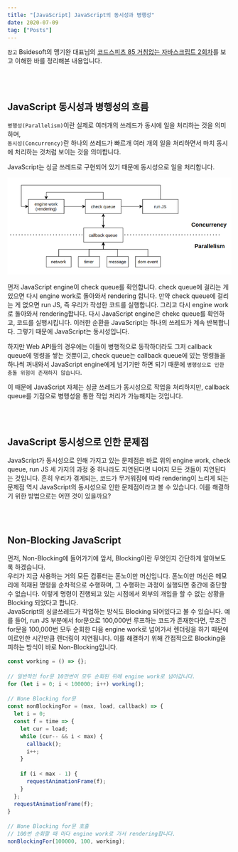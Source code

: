 ```yaml
---
title: "[JavaScript] JavaScript의 동시성과 병행성"
date: 2020-07-09
tag: ["Posts"]
---
```


`참고` Bsidesoft의 맹기완 대표님의 [코드스피츠 85 거침없는 자바스크립트 2회차](https://www.youtube.com/watch?v=zxWxr1wQLg8&t=3162s)를 보고 이해한 바를 정리해본 내용입니다.

<br><br>

## JavaScript 동시성과 병행성의 흐름

`병행성(Parallelism)`이란 실제로 여러개의 쓰레드가 동시에 일을 처리하는 것을 의미하며,  
`동시성(Concurrency)`란 하나의 쓰레드가 빠르개 여러 개의 일을 처리하면서 마치 동시에 처리하는 것처럼 보이는 것을 의미합니다.  
  
JavaScript는 싱글 쓰레드로 구현되어 있기 때문에 동시성으로 일을 처리합니다.

<img src="../images/javascript-flow.png">

먼저 JavaScript engine이 check queue를 확인합니다. check queue에 걸리는 게 있으면 다시 engine work로 돌아와서 rendering 합니다. 만약 check queue에 걸리는 게 없으면 run JS, 즉 우리가 작성한 코드를 실행합니다. 그리고 다시 engine work로 돌아와서 rendering합니다. 다시 JavaScript engine은 chekc queue를 확인하고, 코드를 실행시킵니다. 이러한 순환을 JavaScript는 하나의 쓰레드가 계속 반복합니다. 그렇기 때문에 JavaScript는 동시성입니다.  
  
하지만 Web API들의 경우에는 이들이 병행적으로 동작하더라도 그저 callback queue에 명령을 쌓는 것뿐이고, check queue는 callback queue에 있는 명령들을 하나씩 꺼내와서 JavaScript engine에게 넘기기만 하면 되기 때문에 `병행성으로 인한 충돌 위험이 존재하지 않습니다`.  
  
이 때문에 JavaScript 자체는 싱글 쓰레드가 동시성으로 작업을 처리하지만, callback queue를 기점으로 병행성을 통한 작업 처리가 가능해지는 것입니다.

<br><br>

## JavaScript 동시성으로 인한 문제점

JavaScript가 동시성으로 인해 가지고 있는 문제점은 바로 위의 engine work, check queue, run JS 세 가지의 과정 중 하나라도 지연된다면 나머지 모든 것들이 지연된다는 것입니다. 흔히 우리가 겪게되는, 코드가 무거워짐에 따라 rendering이 느리게 되는 문제점 역시 JavaScript의 동시성으로 인한 문제점이라고 볼 수 있습니다. 이를 해결하기 위한 방법으로는 어떤 것이 있을까요?

<br><br>

## Non-Blocking JavaScript

먼저, Non-Blocking에 들어가기에 앞서, Blocking이란 무엇인지 간단하게 알아보도록 하겠습니다.  
우리가 지금 사용하는 거의 모든 컴퓨터는 폰노이만 머신입니다. 폰노이만 머신은 메모리에 적재된 명령을 순차적으로 수행하며, 그 수행하는 과정이 실행되면 중간에 중단할 수 없습니다. 이렇게 명령이 진행되고 있는 시점에서 외부의 개입을 할 수 없는 상황을 Blocking 되었다고 합니다.  
JavaScript의 싱글쓰레드가 작업하는 방식도 Blocking 되어있다고 볼 수 있습니다. 예를 들어, run JS 부분에서 for문으로 100,000번 루프하는 코드가 존재한다면, 무조건 for문을 100,000번 모두 순회한 다음 engine work로 넘어가서 렌더링을 하기 때문에 이로인한 시간만큼 렌더링이 지연됩니다. 이를 해결하기 위해 간접적으로 Blocking을 피하는 방식이 바로 Non-Blocking입니다.  
  
```javascript
const working = () => {};

// 일반적인 for문 10만번이 모두 순회된 뒤에 engine work로 넘어갑니다.
for (let i = 0; i < 100000; i++) working();

// None Blocking for문
const nonBlockingFor = (max, load, callback) => {
  let i = 0;
  const f = time => {
    let cur = load;
    while (cur-- && i < max) {
      callback();
      i++;
    }

    if (i < max - 1) {
      requestAnimationFrame(f);
    }
  };
  requestAnimationFrame(f);
}

// None Blocking for문 호출
// 100번 순회할 때 마다 engine work로 가서 rendering합니다.
nonBlockingFor(100000, 100, working);
```
